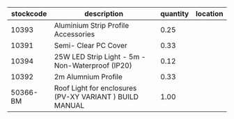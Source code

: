 |stockcode|description|quantity|location|
|---------|-----------|--------|--------|
|10393|Aluminium Strip Profile Accessories|0.25||
|10391|Semi- Clear PC Cover|0.33||
|10394|25W LED Strip Light - 5m - Non-Waterproof (IP20)|0.12||
|10392|2m Alumnium Profile|0.33||
|50366-BM|Roof Light for enclosures (PV-XY VARIANT ) BUILD MANUAL|1.00||
